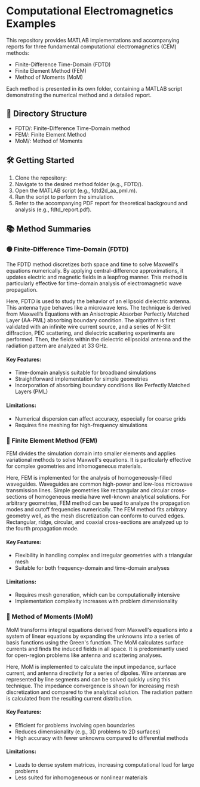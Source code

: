 # Computational Electromagnetics Examples
This repository provides MATLAB implementations and accompanying reports for three fundamental computational electromagnetics (CEM) methods:​

- Finite-Difference Time-Domain (FDTD)
- Finite Element Method (FEM)
- Method of Moments (MoM)

Each method is presented in its own folder, containing a MATLAB script demonstrating the numerical method and a detailed report.

## 📂 Directory Structure
- FDTD/: Finite-Difference Time-Domain method
- FEM/: Finite Element Method
- MoM/: Method of Moments

## 🛠️ Getting Started
1. Clone the repository:
2. Navigate to the desired method folder (e.g., FDTD/).
3. Open the MATLAB script (e.g., fdtd2d_aa_pml.m).​
4. Run the script to perform the simulation.​
5. Refer to the accompanying PDF report for theoretical background and analysis (e.g., fdtd_report.pdf).​

## 📚 Method Summaries
### 🟢 Finite-Difference Time-Domain (FDTD)

The FDTD method discretizes both space and time to solve Maxwell's equations numerically. By applying central-difference approximations, it updates electric and magnetic fields in a leapfrog manner. This method is particularly effective for time-domain analysis of electromagnetic wave propagation.

Here, FDTD is used to study the behavior of an ellipsoid dielectric antenna. This antenna type behaves like a microwave lens. The technique is derived from Maxwell’s Equations with an Anisotropic Absorber Perfectly Matched Layer (AA-PML) absorbing boundary condition. The algorithm is first validated with an infinite wire current source, and a series of N-Slit diffraction, PEC scattering, and dielectric scattering experiments are performed. Then, the fields within the dielectric ellipsoidal antenna and the radiation pattern are analyzed at 33 GHz.

#### Key Features:
- Time-domain analysis suitable for broadband simulations
- Straightforward implementation for simple geometries
- Incorporation of absorbing boundary conditions like Perfectly Matched Layers (PML)

#### Limitations:
- Numerical dispersion can affect accuracy, especially for coarse grids
- Requires fine meshing for high-frequency simulations


### 🔴 Finite Element Method (FEM)
FEM divides the simulation domain into smaller elements and applies variational methods to solve Maxwell's equations. It is particularly effective for complex geometries and inhomogeneous materials.​

Here, FEM is implemented for the analysis of homogeneously-filled waveguides. Waveguides are common high-power and low-loss microwave transmission lines. Simple geometries like rectangular and circular cross-sections of homogeneous media have well-known analytical solutions. For arbitrary geometries, FEM method can be used to analyze the propagation modes and cutoff frequencies numerically. The FEM method fits arbitrary geometry well, as the mesh discretization can conform to curved edges. Rectangular, ridge, circular, and coaxial cross-sections are analyzed up to the fourth propagation mode.

#### Key Features:
- Flexibility in handling complex and irregular geometries with a triangular mesh
- Suitable for both frequency-domain and time-domain analyses

#### Limitations:
- Requires mesh generation, which can be computationally intensive
- Implementation complexity increases with problem dimensionality​


### 🔵 Method of Moments (MoM)
MoM transforms integral equations derived from Maxwell's equations into a system of linear equations by expanding the unknowns into a series of basis functions using the Green's function. The MoM calculates surface currents and finds the induced fields in all space. It is predominantly used for open-region problems like antenna and scattering analyses.​

Here, MoM is implemented to calculate the input impedance, surface current, and antenna directivity for a series of dipoles. Wire antennas are represented by line segments and can be solved quickly using this technique. The impedance convergence is shown for increasing mesh discretization and compared to the analytical solution. The radiation pattern is calculated from the resulting current distribution.

#### Key Features:
- Efficient for problems involving open boundaries
- Reduces dimensionality (e.g., 3D problems to 2D surfaces)
- High accuracy with fewer unknowns compared to differential methods​

#### Limitations:
- Leads to dense system matrices, increasing computational load for large problems
- Less suited for inhomogeneous or nonlinear materials​
